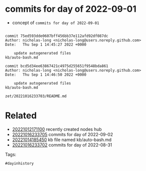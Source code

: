 # commits for day of 2022-09-01

- concept of `commits for day of 2022-09-01`

```

commit 75ed593dde0607bff456bb37e112afd92df087dc
Author: nicholas-long <nicholas-long@users.noreply.github.com>
Date:   Thu Sep 1 14:45:27 2022 +0000

    update autogenerated files
kb/auto-bash.md

commit bcd5d34ee63867421c4975d255651f9548bda861
Author: nicholas-long <nicholas-long@users.noreply.github.com>
Date:   Thu Sep 1 14:46:50 2022 +0000

    update autogenerated files
kb/auto-bash.md
```

` zet/20221016233703/README.md `

# Related

- [20221012171100](/zet/20221012171100/README.md) recently created nodes hub
- [20221016233705](/zet/20221016233705/README.md) commits for day of 2022-09-02
- [20221014185450](/zet/20221014185450/README.md) kb file named kb/auto-bash.md
- [20221016233702](/zet/20221016233702/README.md) commits for day of 2022-08-31

Tags:

    #dayinhistory
